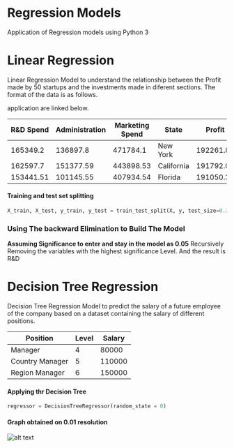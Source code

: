 # Regression Models

Application of Regression models using Python 3


# Linear Regression

Linear Regression Model to understand the relationship between the Profit made by 50 startups and the investments made in diferent sections. The format of the data is as follows.

application are linked below.

| R&D Spend|Administration |Marketing Spend |State |Profit |
|----------|---------------|----------------|------|-------|
165349.2|136897.8|471784.1|New York|192261.83
162597.7|151377.59|443898.53|California|191792.06
153441.51|101145.55|407934.54|Florida|191050.39

#### Training and test set splitting
```python
X_train, X_test, y_train, y_test = train_test_split(X, y, test_size=0.2, random_state=0)
```

### Using The backward Elimination to Build The Model
**Assuming Significance to enter and stay in the model as 0.05**
Recursively Removing the variables with the highest significance Level.
And the result is R&D


# Decision Tree Regression

Decision Tree Regression Model to predict the salary of a future employee of the company based on a dataset containing the salary of different positions.


| Position| Level |Salary |
|----------|---------------|----------------|
Manager | 4 | 80000 |
Country Manager | 5 | 110000
Region Manager|6|150000|

#### Applying thr Decision Tree 
```python
regressor = DecisionTreeRegressor(random_state = 0)
```

#### Graph obtained on 0.01 resolution 
![alt text](https://github.com/vidu171/regression-models-ml/blob/master/Figure_1.png "Graph with 0.01 resolution")

